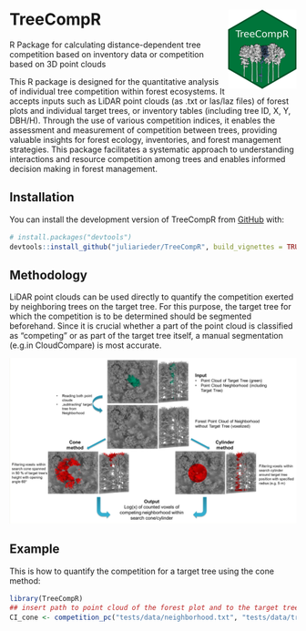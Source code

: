 
<!-- README.md is generated from README.Rmd. Please edit that file -->

# TreeCompR <img src="man/figures/logo.png" align="right" height="139" alt="" />


R Package for calculating distance-dependent tree competition based on inventory data or competition based on 3D point clouds


This R package is designed for the quantitative analysis of individual
tree competition within forest ecosystems. It accepts inputs such as
LiDAR point clouds (as .txt or las/laz files) of forest plots and
individual target trees, or inventory tables (including tree ID, X, Y,
DBH/H). Through the use of various competition indices, it enables the
assessment and measurement of competition between trees, providing
valuable insights for forest ecology, inventories, and forest management
strategies. This package facilitates a systematic approach to
understanding interactions and resource competition among trees and
enables informed decision making in forest management.

## Installation

You can install the development version of TreeCompR from
[GitHub](https://github.com/) with:

``` r
# install.packages("devtools")
devtools::install_github("juliarieder/TreeCompR", build_vignettes = TRUE)
```

## Methodology

LiDAR point clouds can be used directly to quantify the competition
exerted by neighboring trees on the target tree. For this purpose, the
target tree for which the competition is to be determined should be
segmented beforehand. Since it is crucial whether a part of the point
cloud is classified as “competing” or as part of the target tree itself,
a manual segmentation (e.g.in CloudCompare) is most accurate.

<img src="man/figures/cone_cyl_method.jpg" alt="Methods Workflow" width="900">

## Example

This is how to quantify the competition for a target tree using the
cone method:

``` r
library(TreeCompR)
## insert path to point cloud of the forest plot and to the target tree point cloud
CI_cone <- competition_pc("tests/data/neighborhood.txt", "tests/data/tree.txt", "cone")
```
